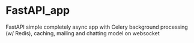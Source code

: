 # FastAPI_app
FastAPI simple completely async app with Celery background processing (w/ Redis), caching, mailing and chatting model on websocket

